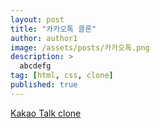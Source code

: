 ```yaml
---
layout: post
title: "카카오톡 클론"
author: author1
image: /assets/posts/카카오톡.png
description: >
  abcdefg
tag: [html, css, clone]
published: true
---
```


<a href="https://jypit.github.io/Kakao-clone/" target="_blank">Kakao Talk clone</a>
